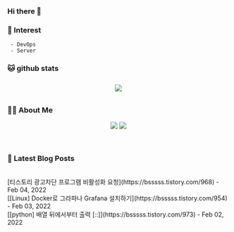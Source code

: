 
### Hi there 👋   

### 📖   Interest   
     - DevOps   
     - Server  

###  🐱 github stats  

<div id="main" align="center">
    <img src="https://github-readme-stats.vercel.app/api?username=qpyu66&hide=stars,contribs&count_private=true&show_icons=true"
        style="height: auto; margin-left: 20px; margin-right: 20px; padding: 10px;"/>
</div>

###  💁‍♀️ About Me  
<p align="center">
    <a href="https://bsssss.tistory.com/"><img src="https://img.shields.io/badge/Blog-FF5722?style=flat-square&logo=Blogger&logoColor=white"/></a>
    <a href="mailto:qpyu66@gmail.com"><img src="https://img.shields.io/badge/Gmail-d14836?style=flat-square&logo=Gmail&logoColor=white&link=qpyu66@gmail.com"/></a>
</p>

<br>

### 📕 Latest Blog Posts   
<br>
[티스토리 광고차단 프로그램 비활성화 요청](https://bsssss.tistory.com/968) - Feb 04, 2022<br>
[[Linux] Docker로 그라파나 Grafana 설치하기](https://bsssss.tistory.com/954) - Feb 03, 2022<br>
[[python] 배열 뒤에서부터 출력 [::]](https://bsssss.tistory.com/973) - Feb 02, 2022<br>
